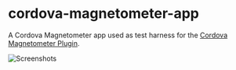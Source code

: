 # cordova-magnetometer-app

A Cordova Magnetometer app used as test harness for the [Cordova Magnetometer Plugin](https://github.com/sdesalas/cordova-plugin-magnetometer).

![Screenshots](https://raw.githubusercontent.com/sdesalas/cordova-magnetometer-app/master/design/screenshots/3xScreenshots.jpg)
